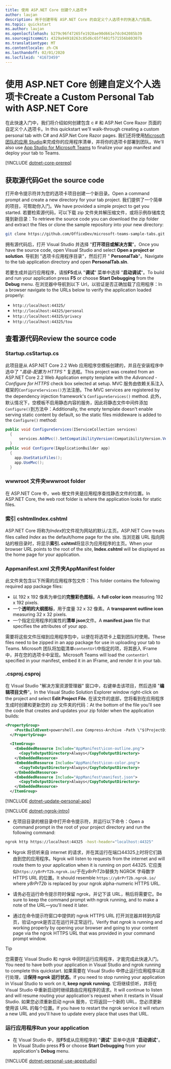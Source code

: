 ```yaml
---
title: 使用 ASP.NET Core 创建个人选项卡
author: laujan
description: 用于创建带有 ASP.NET Core 的自定义个人选项卡的快速入门指南。
ms.topic: quickstart
ms.author: laujan
ms.openlocfilehash: b279c96f47265fe1928ae90d661e7dc042085b39
ms.sourcegitcommit: 4329a94918263c85d6c65ff401f571556b80307b
ms.translationtype: MT
ms.contentlocale: zh-CN
ms.lasthandoff: 02/01/2020
ms.locfileid: "41673459"
---
```

# <a name="create-a-custom-personal-tab-with-aspnet-core"></a><span data-ttu-id="ed65d-103">使用 ASP.NET Core 创建自定义个人选项卡</span><span class="sxs-lookup"><span data-stu-id="ed65d-103">Create a Custom Personal Tab with ASP.NET Core</span></span>

<span data-ttu-id="ed65d-104">在此快速入门中，我们将介绍如何创建包含 c # 和 ASP.Net Core Razor 页面的自定义个人选项卡。</span><span class="sxs-lookup"><span data-stu-id="ed65d-104">In this quickstart we'll walk-through creating a custom personal tab with C# and ASP.Net Core Razor pages.</span></span> <span data-ttu-id="ed65d-105">我们还将使用[Microsoft 团队的应用 Studio](~/concepts/build-and-test/app-studio-overview.md)来完成你的应用程序清单，并将你的选项卡部署到团队。</span><span class="sxs-lookup"><span data-stu-id="ed65d-105">We'll also use [App Studio for Microsoft Teams](~/concepts/build-and-test/app-studio-overview.md) to finalize your app manifest and deploy your tab to Teams.</span></span>

[!INCLUDE [dotnet-core-prereq](~/includes/tabs/dotnet-core-prereq.md)]

## <a name="get-the-source-code"></a><span data-ttu-id="ed65d-106">获取源代码</span><span class="sxs-lookup"><span data-stu-id="ed65d-106">Get the source code</span></span>

<span data-ttu-id="ed65d-107">打开命令提示符并为您的选项卡项目创建一个新目录。</span><span class="sxs-lookup"><span data-stu-id="ed65d-107">Open a command prompt and create a new directory for your tab project.</span></span> <span data-ttu-id="ed65d-108">我们提供了一个简单的项目，可帮助你入门。</span><span class="sxs-lookup"><span data-stu-id="ed65d-108">We have provided a simple project to get you started.</span></span> <span data-ttu-id="ed65d-109">若要检索源代码，可以下载 zip 文件夹并解压缩文件，或将示例存储库克隆到新目录：</span><span class="sxs-lookup"><span data-stu-id="ed65d-109">To retrieve the source code you can download the zip folder and extract the files or clone the sample repository into your new directory:</span></span>

```bash
git clone https://github.com/OfficeDev/microsoft-teams-sample-tabs.git
```

<span data-ttu-id="ed65d-110">拥有源代码后，打开 Visual Studio 并选择 "**打开项目或解决方案**"。</span><span class="sxs-lookup"><span data-stu-id="ed65d-110">Once you have the source code, open Visual Studio and select **Open a project or solution**.</span></span> <span data-ttu-id="ed65d-111">导航到 "选项卡应用程序目录"，然后打开 " **PersonalTab**"。</span><span class="sxs-lookup"><span data-stu-id="ed65d-111">Navigate to the tab application directory and open **PersonalTab.sln**.</span></span>

<span data-ttu-id="ed65d-112">若要生成并运行应用程序，请按**F5**或从 "**调试**" 菜单中选择 "**启动调试**"。</span><span class="sxs-lookup"><span data-stu-id="ed65d-112">To build and run your application press **F5** or choose **Start Debugging** from the **Debug** menu.</span></span> <span data-ttu-id="ed65d-113">在浏览器中导航到以下 Url，以验证是否正确加载了应用程序：</span><span class="sxs-lookup"><span data-stu-id="ed65d-113">In a browser navigate to the URLs below to verify the application loaded properly:</span></span>

- `http://localhost:44325/`
- `http://localhost:44325/personal`
- `http://localhost:44325/privacy`
- `http://localhost:44325/tou`

## <a name="review-the-source-code"></a><span data-ttu-id="ed65d-114">查看源代码</span><span class="sxs-lookup"><span data-stu-id="ed65d-114">Review the source code</span></span>

### <a name="startupcs"></a><span data-ttu-id="ed65d-115">Startup.cs</span><span class="sxs-lookup"><span data-stu-id="ed65d-115">Startup.cs</span></span>

<span data-ttu-id="ed65d-116">此项目是从 ASP.NET Core 2.2 Web 应用程序空模板创建的，并且在安装程序中选中了 "*高级-配置为 HTTPS* " 复选框。</span><span class="sxs-lookup"><span data-stu-id="ed65d-116">This project was created from an ASP.NET Core 2.2 Web Application empty template with the *Advanced - Configure for HTTPS* check box selected at setup.</span></span> <span data-ttu-id="ed65d-117">MVC 服务由依赖关系注入框架的`ConfigureServices()`方法注册。</span><span class="sxs-lookup"><span data-stu-id="ed65d-117">The MVC services are registered by the dependency injection framework's `ConfigureServices()` method.</span></span> <span data-ttu-id="ed65d-118">此外，默认情况下，空模板不启用静态内容的服务，因此将静态文件中间件添加`Configure()`到方法中：</span><span class="sxs-lookup"><span data-stu-id="ed65d-118">Additionally, the empty template doesn't enable serving static content by default, so the static files middleware is added to the `Configure()` method:</span></span>

```csharp
public void ConfigureServices(IServiceCollection services)
  {
      services.AddMvc().SetCompatibilityVersion(CompatibilityVersion.Version_2_2);
  }
public void Configure(IApplicationBuilder app)
  {
    app.UseStaticFiles();
    app.UseMvc();
  }
```

### <a name="wwwroot-folder"></a><span data-ttu-id="ed65d-119">wwwroot 文件夹</span><span class="sxs-lookup"><span data-stu-id="ed65d-119">wwwroot folder</span></span>

<span data-ttu-id="ed65d-120">在 ASP.NET Core 中，web 根文件夹是应用程序查找静态文件的位置。</span><span class="sxs-lookup"><span data-stu-id="ed65d-120">In ASP.NET Core, the web root folder is where the application looks for static files.</span></span>

### <a name="indexcshtml"></a><span data-ttu-id="ed65d-121">索引 cshtml</span><span class="sxs-lookup"><span data-stu-id="ed65d-121">Index.cshtml</span></span>

<span data-ttu-id="ed65d-122">ASP.NET Core 将称为*Index*的文件视为网站的默认/主页。</span><span class="sxs-lookup"><span data-stu-id="ed65d-122">ASP.NET Core treats files called *Index* as the default/home page for the site.</span></span> <span data-ttu-id="ed65d-123">当浏览器 URL 指向网站的根目录时，将显示**索引. cshtml**将显示为应用程序的主页。</span><span class="sxs-lookup"><span data-stu-id="ed65d-123">When your browser URL points to the root of the site, **Index.cshtml** will be displayed as the home page for your application.</span></span>

### <a name="appmanifest-folder"></a><span data-ttu-id="ed65d-124">Appmanifest.xml 文件夹</span><span class="sxs-lookup"><span data-stu-id="ed65d-124">AppManifest folder</span></span>

<span data-ttu-id="ed65d-125">此文件夹包含以下所需的应用程序包文件：</span><span class="sxs-lookup"><span data-stu-id="ed65d-125">This folder contains the following required app package files:</span></span>

- <span data-ttu-id="ed65d-126">以 192 x 192 像素为单位的**完整彩色图标**。</span><span class="sxs-lookup"><span data-stu-id="ed65d-126">A **full color icon** measuring 192 x 192 pixels.</span></span>
- <span data-ttu-id="ed65d-127">一个**透明的大纲图标**，用于度量 32 x 32 像素。</span><span class="sxs-lookup"><span data-stu-id="ed65d-127">A **transparent outline icon** measuring 32 x 32 pixels.</span></span>
- <span data-ttu-id="ed65d-128">一个指定应用程序的属性的**清单 json**文件。</span><span class="sxs-lookup"><span data-stu-id="ed65d-128">A **manifest.json** file that specifies the attributes of your app.</span></span>

<span data-ttu-id="ed65d-129">需要将这些文件压缩到应用程序包中，以便在将选项卡上载到团队时使用。</span><span class="sxs-lookup"><span data-stu-id="ed65d-129">These files need to be zipped in an app package for use in uploading your tab to Teams.</span></span> <span data-ttu-id="ed65d-130">Microsoft 团队将加载清单`contentUrl`中指定的项，将其嵌入 IFrame 中，并在您的选项卡中呈现。</span><span class="sxs-lookup"><span data-stu-id="ed65d-130">Microsoft Teams will load the `contentUrl` specified in your manifest, embed it in an IFrame, and render it in your tab.</span></span>

### <a name="csproj"></a><span data-ttu-id="ed65d-131">.csproj</span><span class="sxs-lookup"><span data-stu-id="ed65d-131">.csproj</span></span>

<span data-ttu-id="ed65d-132">在 Visual Studio "解决方案资源管理器" 窗口中，右键单击该项目，然后选择 "**编辑项目文件**"。</span><span class="sxs-lookup"><span data-stu-id="ed65d-132">In the Visual Studio Solution Explorer window right-click on the project and select **Edit Project File**.</span></span> <span data-ttu-id="ed65d-133">在该文件的底部，您将看到在应用程序生成时创建和更新您的 zip 文件夹的代码：</span><span class="sxs-lookup"><span data-stu-id="ed65d-133">At the bottom of the file you'll see the code that creates and updates your zip folder when the application builds:</span></span>

```xml
<PropertyGroup>
    <PostBuildEvent>powershell.exe Compress-Archive -Path \"$(ProjectDir)AppManifest\*\" -DestinationPath \"$(TargetDir)tab.zip\" -Force</PostBuildEvent>
  </PropertyGroup>

  <ItemGroup>
    <EmbeddedResource Include="AppManifest\icon-outline.png">
      <CopyToOutputDirectory>Always</CopyToOutputDirectory>
    </EmbeddedResource>
    <EmbeddedResource Include="AppManifest\icon-color.png">
      <CopyToOutputDirectory>Always</CopyToOutputDirectory>
    </EmbeddedResource>
    <EmbeddedResource Include="AppManifest\manifest.json">
      <CopyToOutputDirectory>Always</CopyToOutputDirectory>
    </EmbeddedResource>
  </ItemGroup>
```

[!INCLUDE  [dotnet-update-personal-app](~/includes/tabs/dotnet-update-personal-app.md)]

[!INCLUDE [dotnet-ngrok-intro](~/includes/tabs/dotnet-ngrok-intro.md)]

- <span data-ttu-id="ed65d-134">在项目目录的根目录中打开命令提示符，并运行以下命令：</span><span class="sxs-lookup"><span data-stu-id="ed65d-134">Open a command prompt in the root of your project directory and run the following command:</span></span>

```bash
ngrok http https://localhost:44325 -host-header="localhost:44325"
```

- <span data-ttu-id="ed65d-135">Ngrok 将侦听来自 internet 的请求，并在其运行在端口44325上时将它们路由到您的应用程序。</span><span class="sxs-lookup"><span data-stu-id="ed65d-135">Ngrok will listen to requests from the internet and will route them to your application when it is running on port 44325.</span></span>  <span data-ttu-id="ed65d-136">它应类似`https://y8rPrT2b.ngrok.io/`于在*y8rPrT2b*替换为 NGROK 字母数字 HTTPS URL 的位置。</span><span class="sxs-lookup"><span data-stu-id="ed65d-136">It should resemble `https://y8rPrT2b.ngrok.io/` where *y8rPrT2b* is replaced by your ngrok alpha-numeric HTTPS URL.</span></span>

- <span data-ttu-id="ed65d-137">请务必在运行命令提示符时保留 ngrok，并记下该 URL，稍后将需要它。</span><span class="sxs-lookup"><span data-stu-id="ed65d-137">Be sure to keep the command prompt with ngrok running, and to make a note of the URL—you'll need it later.</span></span>

- <span data-ttu-id="ed65d-138">通过在命令提示符窗口中提供的 ngrok HTTPS URL 打开浏览器并转到内容页，验证*ngrok*是否正在运行并正常运行。</span><span class="sxs-lookup"><span data-stu-id="ed65d-138">Verify that *ngrok* is running and working properly by opening your browser and going to your content page via the ngrok HTTPS URL that was provided in your command prompt window.</span></span>

>[!TIP]
><span data-ttu-id="ed65d-139">您需要在 Visual Studio 和 ngrok 中同时运行应用程序，才能完成此快速入门。</span><span class="sxs-lookup"><span data-stu-id="ed65d-139">You need to have both your application in Visual Studio and ngrok running to complete this quickstart.</span></span> <span data-ttu-id="ed65d-140">如果需要在 Visual Studio 中停止运行应用程序以进行处理，请**保持 ngrok 运行状态**。</span><span class="sxs-lookup"><span data-stu-id="ed65d-140">If you need to stop running your application in Visual Studio to work on it, **keep ngrok running**.</span></span> <span data-ttu-id="ed65d-141">它将继续侦听，并将在 Visual Studio 中重新启动时继续路由应用程序的请求。</span><span class="sxs-lookup"><span data-stu-id="ed65d-141">It will continue to listen and will resume routing your application's request when it restarts in Visual Studio.</span></span> <span data-ttu-id="ed65d-142">如果您必须重新启动 ngrok 服务，它将返回一个新的 URL，您必须更新使用该 URL 的每个位置。</span><span class="sxs-lookup"><span data-stu-id="ed65d-142">If you have to restart the ngrok service it will return a new URL and you'll have to update every place that uses that URL.</span></span>

### <a name="run-your-application"></a><span data-ttu-id="ed65d-143">运行应用程序</span><span class="sxs-lookup"><span data-stu-id="ed65d-143">Run your application</span></span>

- <span data-ttu-id="ed65d-144">在 Visual Studio 中，按**F5**或从应用程序的 "**调试**" 菜单中选择 "**启动调试**"。</span><span class="sxs-lookup"><span data-stu-id="ed65d-144">In Visual Studio press **F5** or choose **Start Debugging** from your application's **Debug** menu.</span></span>

[!INCLUDE [dotnet-personal-use-appstudio](~/includes/tabs/dotnet-personal-use-appstudio.md)]
